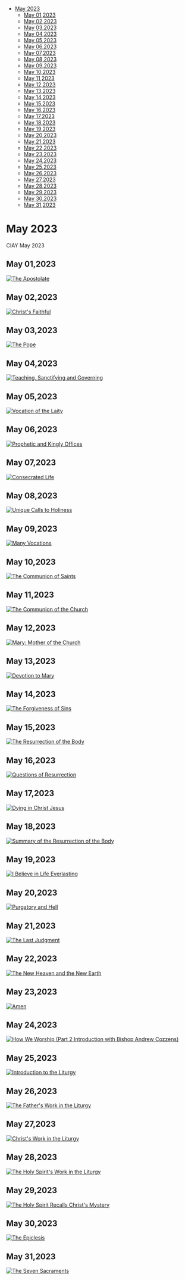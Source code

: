 <!-- toc -->

- [May 2023](#may-2023)
  - [May 01,2023](#may-012023)
  - [May 02,2023](#may-022023)
  - [May 03,2023](#may-032023)
  - [May 04,2023](#may-042023)
  - [May 05,2023](#may-052023)
  - [May 06,2023](#may-062023)
  - [May 07,2023](#may-072023)
  - [May 08,2023](#may-082023)
  - [May 09,2023](#may-092023)
  - [May 10,2023](#may-102023)
  - [May 11,2023](#may-112023)
  - [May 12,2023](#may-122023)
  - [May 13,2023](#may-132023)
  - [May 14,2023](#may-142023)
  - [May 15,2023](#may-152023)
  - [May 16,2023](#may-162023)
  - [May 17,2023](#may-172023)
  - [May 18,2023](#may-182023)
  - [May 19,2023](#may-192023)
  - [May 20,2023](#may-202023)
  - [May 21,2023](#may-212023)
  - [May 22,2023](#may-222023)
  - [May 23,2023](#may-232023)
  - [May 24,2023](#may-242023)
  - [May 25,2023](#may-252023)
  - [May 26,2023](#may-262023)
  - [May 27,2023](#may-272023)
  - [May 28,2023](#may-282023)
  - [May 29,2023](#may-292023)
  - [May 30,2023](#may-302023)
  - [May 31,2023](#may-312023)

<!-- tocstop -->

# May 2023 #

CIAY May 2023

## May 01,2023 ##

[![The Apostolate](https://raw.githubusercontent.com/linusjf/CIAY/main/May/jpgs/Day121.jpg)](https://youtu.be/w1iDblFpNiQ "The Apostolate")

## May 02,2023 ##

[![Christ's Faithful](https://raw.githubusercontent.com/linusjf/CIAY/main/May/jpgs/Day122.jpg)](https://youtu.be/My1LixdLejw "Christ's Faithful")

## May 03,2023 ##

[![The Pope](https://raw.githubusercontent.com/linusjf/CIAY/main/May/jpgs/Day123.jpg)](https://youtu.be/6vMPBW8SN78 "The Pope")

## May 04,2023 ##

[![Teaching, Sanctifying and Governing](https://raw.githubusercontent.com/linusjf/CIAY/main/May/jpgs/Day124.jpg)](https://youtu.be/m_8H0e67ecE "Teaching, Sanctifying and Governing")

## May 05,2023 ##

[![Vocation of the Laity](https://raw.githubusercontent.com/linusjf/CIAY/main/May/jpgs/Day125.jpg)](https://youtu.be/as6Gxh7zXxo "Vocation of the Laity")

## May 06,2023 ##

[![Prophetic and Kingly Offices](https://raw.githubusercontent.com/linusjf/CIAY/main/May/jpgs/Day126.jpg)](https://youtu.be/G4U2CAZV2sI "Prophetic and Kingly Offices")

## May 07,2023 ##

[![Consecrated Life](https://raw.githubusercontent.com/linusjf/CIAY/main/May/jpgs/Day127.jpg)](https://youtu.be/nFPVnOoBEEw "Consecrated Life")

## May 08,2023 ##

[![Unique Calls to Holiness](https://raw.githubusercontent.com/linusjf/CIAY/main/May/jpgs/Day128.jpg)](https://youtu.be/nOv0x-p2cIQ "Unique Calls to Holiness")

## May 09,2023 ##

[![Many Vocations](https://raw.githubusercontent.com/linusjf/CIAY/main/May/jpgs/Day129.jpg)](https://youtu.be/mh0jBJxnYCk "Many Vocations")

## May 10,2023 ##

[![The Communion of Saints](https://raw.githubusercontent.com/linusjf/CIAY/main/May/jpgs/Day130.jpg)](https://youtu.be/WApD9oWKkHc "The Communion of Saints")

## May 11,2023 ##

[![The Communion of the Church](https://raw.githubusercontent.com/linusjf/CIAY/main/May/jpgs/Day131.jpg)](https://youtu.be/QLQ49jxNGRY "The Communion of the Church")

## May 12,2023 ##

[![Mary: Mother of the Church](https://raw.githubusercontent.com/linusjf/CIAY/main/May/jpgs/Day132.jpg)](https://youtu.be/P7s_OOc65KQ "Mary: Mother of the Church")

## May 13,2023 ##

[![Devotion to Mary](https://raw.githubusercontent.com/linusjf/CIAY/main/May/jpgs/Day133.jpg)](https://youtu.be/dlGKomDiRQs "Devotion to Mary")

## May 14,2023 ##

[![The Forgiveness of Sins](https://raw.githubusercontent.com/linusjf/CIAY/main/May/jpgs/Day134.jpg)](https://youtu.be/5wUY1VTOGT8 "The Forgiveness of Sins")

## May 15,2023 ##

[![The Resurrection of the Body](https://raw.githubusercontent.com/linusjf/CIAY/main/May/jpgs/Day135.jpg)](https://youtu.be/_8wquHIbm7w "The Resurrection of the Body")

## May 16,2023 ##

[![Questions of Resurrection](https://raw.githubusercontent.com/linusjf/CIAY/main/May/jpgs/Day136.jpg)](https://youtu.be/MVqYooVEecA "Questions of Resurrection")

## May 17,2023 ##

[![Dying in Christ Jesus](https://raw.githubusercontent.com/linusjf/CIAY/main/May/jpgs/Day137.jpg)](https://youtu.be/RSqOmjJwDIY "Dying in Christ Jesus")

## May 18,2023 ##

[![Summary of the Resurrection of the Body](https://raw.githubusercontent.com/linusjf/CIAY/main/May/jpgs/Day138.jpg)](https://youtu.be/mBFaMN2OL0E "Summary of the Resurrection of the Body")

## May 19,2023 ##

[![I Believe in Life Everlasting](https://raw.githubusercontent.com/linusjf/CIAY/main/May/jpgs/Day139.jpg)](https://youtu.be/9Fr6t_l6cE4 "I Believe in Life Everlasting")

## May 20,2023 ##

[![Purgatory and Hell](https://raw.githubusercontent.com/linusjf/CIAY/main/May/jpgs/Day140.jpg)](https://youtu.be/O0mrlrA9Iks "Purgatory and Hell")

## May 21,2023 ##

[![The Last Judgment](https://raw.githubusercontent.com/linusjf/CIAY/main/May/jpgs/Day141.jpg)](https://youtu.be/ENDOLGqmO5g "The Last Judgment")

## May 22,2023 ##

[![The New Heaven and the New Earth](https://raw.githubusercontent.com/linusjf/CIAY/main/May/jpgs/Day142.jpg)](https://youtu.be/Du13k-DScKs "The New Heaven and the New Earth")

## May 23,2023 ##

[![Amen](https://raw.githubusercontent.com/linusjf/CIAY/main/May/jpgs/Day143.jpg)](https://youtu.be/T7BRPkg1BAY "Amen")

## May 24,2023 ##

[![How We Worship (Part 2 Introduction with Bishop Andrew Cozzens)](https://raw.githubusercontent.com/linusjf/CIAY/main/May/jpgs/Day144.jpg)](https://youtu.be/HAHNqotzFlA "How We Worship (Part 2 Introduction with Bishop Andrew Cozzens)")

## May 25,2023 ##

[![Introduction to the Liturgy](https://raw.githubusercontent.com/linusjf/CIAY/main/May/jpgs/Day145.jpg)](https://youtu.be/2QQMdzwQlY4 "Introduction to the Liturgy")

## May 26,2023 ##

[![The Father's Work in the Liturgy](https://raw.githubusercontent.com/linusjf/CIAY/main/May/jpgs/Day146.jpg)](https://youtu.be/8AaFFdt_O5c "The Father's Work in the Liturgy")

## May 27,2023 ##

[![Christ's Work in the Liturgy](https://raw.githubusercontent.com/linusjf/CIAY/main/May/jpgs/Day147.jpg)](https://youtu.be/dgHlzEJpQ2k "Christ's Work in the Liturgy")

## May 28,2023 ##

[![The Holy Spirit's Work in the Liturgy](https://raw.githubusercontent.com/linusjf/CIAY/main/May/jpgs/Day148.jpg)](https://youtu.be/w2vNSqNXvyM "The Holy Spirit's Work in the Liturgy")

## May 29,2023 ##

[![The Holy Spirit Recalls Christ's Mystery](https://raw.githubusercontent.com/linusjf/CIAY/main/May/jpgs/Day149.jpg)](https://youtu.be/snd59NNDR-k "The Holy Spirit Recalls Christ's Mystery")

## May 30,2023 ##

[![The Epiclesis](https://raw.githubusercontent.com/linusjf/CIAY/main/May/jpgs/Day150.jpg)](https://youtu.be/tRJmAzjdpwY "The Epiclesis")

## May 31,2023 ##

[![The Seven Sacraments](https://raw.githubusercontent.com/linusjf/CIAY/main/May/jpgs/Day151.jpg)](https://youtu.be/34pSVZxRW8M "The Seven Sacraments")
